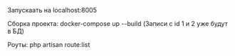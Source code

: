 Запускаать на localhost:8005

Сборка проекта:
docker-compose up --build
(Записи с id 1 и 2 уже будут в БД)

Роуты:
php artisan route:list


